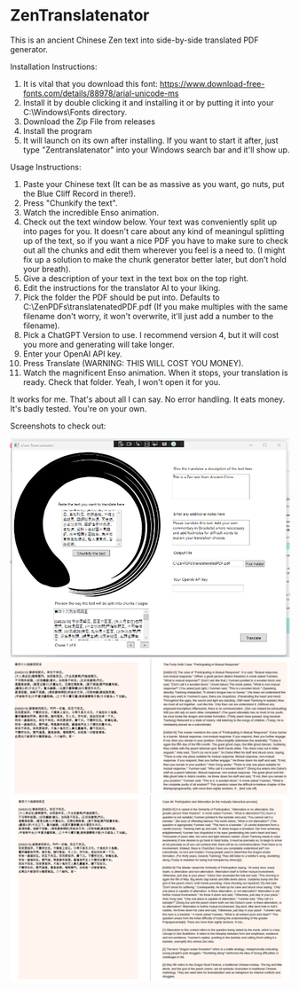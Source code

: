 # ZenTranslatenator

This is an ancient Chinese Zen text into side-by-side translated PDF generator.

Installation Instructions:

1. It is vital that you download this font: https://www.download-free-fonts.com/details/88978/arial-unicode-ms
2. Install it by double clicking it and installing it or by putting it into your C:\Windows\Fonts directory.
3. Download the Zip File from releases
4. Install the program
5. It will launch on its own after installing. If you want to start it after, just type "Zentranslatenator" into your Windows search bar and it'll show up.

Usage Instructions: 

1. Paste your Chinese text (It can be as massive as you want, go nuts, put the Blue Cliff Record in there!).
2. Press "Chunkify the text".
3. Watch the incredible Enso animation.
4. Check out the text window below. Your text was conveniently split up into pages for you. It doesn't care about any kind of meaningul splitting up of the text, so if you want a nice PDF you have to make sure to check out all the chunks and edit them wherever you feel is a need to. (I might fix up a solution to make the chunk generator better later, but don't hold your breath).
5. Give a description of your text in the text box on the top right.
6. Edit the instructions for the translator AI to your liking.
7. Pick the folder the PDF should be put into. Defaults to C:\ZenPDFs\translatenatedPDF.pdf (If you make multiples with the same filename don't worry, it won't overwrite, it'll just add a number to the filename).
8. Pick a ChatGPT Version to use. I recommend version 4, but it will cost you more and generating will take longer.
9. Enter your OpenAI API key.
10. Press Translate (WARNING: THIS WILL COST YOU MONEY).
11. Watch the magnificent Enso animation. When it stops, your translation is ready. Check that folder. Yeah, I won't open it for you.


It works for me. That's about all I can say. No error handling. It eats money. It's badly tested. You're on your own.

Screenshots to check out: 

![Screenshot](./ZenTranslatenator/Resources/Screenshot.png)
![GPT 3.5](./ZenTranslatenator/Resources/ScreenshotGPT35.png)
![GPT 4](./ZenTranslatenator/Resources/ScreenshotGPT4.png)

